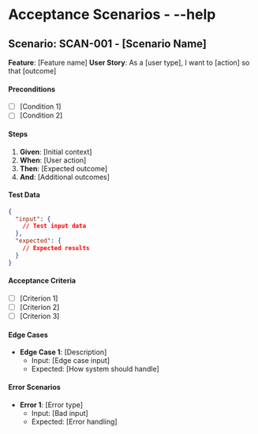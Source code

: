 # Acceptance Scenarios - --help

## Scenario: SCAN-001 - [Scenario Name]
**Feature**: [Feature name]
**User Story**: As a [user type], I want to [action] so that [outcome]

#### Preconditions
- [ ] [Condition 1]
- [ ] [Condition 2]

#### Steps
1. **Given**: [Initial context]
2. **When**: [User action]
3. **Then**: [Expected outcome]
4. **And**: [Additional outcomes]

#### Test Data
```json
{
  "input": {
    // Test input data
  },
  "expected": {
    // Expected results
  }
}
```

#### Acceptance Criteria
- [ ] [Criterion 1]
- [ ] [Criterion 2]
- [ ] [Criterion 3]

#### Edge Cases
- **Edge Case 1**: [Description]
  - Input: [Edge case input]
  - Expected: [How system should handle]

#### Error Scenarios
- **Error 1**: [Error type]
  - Input: [Bad input]
  - Expected: [Error handling]
